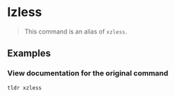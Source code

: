 # lzless

> This command is an alias of `xzless`.

## Examples

### View documentation for the original command

```bash
tldr xzless
```
